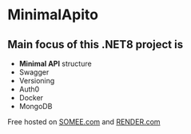 # MinimalApito

## Main focus of this .NET8 project is

- **Minimal API** structure
- Swagger
- Versioning
- Auth0
- Docker
- MongoDB

Free hosted on [SOMEE.com](https://somee.com/) and [RENDER.com](https://render.com/)

